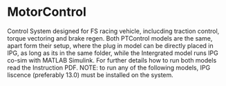 # MotorControl
Control System designed for FS racing vehicle, inclucding traction control, torque vectoring and brake regen.
Both PTControl models are the same, apart form their setup, where the plug in model can be directly placed in IPG, as long as its in the same folder,
while the Intergrated model runs IPG co-sim with MATLAB Simulink. For further details how to run both models read the Instruction PDF.
NOTE: to run any of the following models, IPG liscence (preferably 13.0) must be installed on the system.
